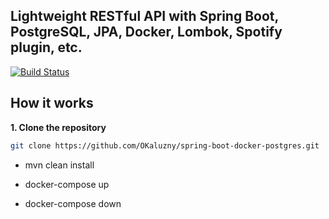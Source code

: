 
## Lightweight RESTful API with Spring Boot, PostgreSQL, JPA, Docker, Lombok, Spotify plugin, etc.

[![Build Status](https://travis-ci.org/OKaluzny/spring-boot-docker-postgres.svg?branch=master)](https://travis-ci.org/OKaluzny/spring-boot-docker-postgres)

## How it works

**1. Clone the repository**

```bash
git clone https://github.com/OKaluzny/spring-boot-docker-postgres.git
```

* mvn clean install

* docker-compose up

* docker-compose down
